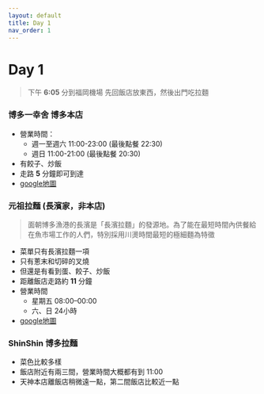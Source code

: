```yaml
---
layout: default
title: Day 1
nav_order: 1
---
```


Day 1
========
> 下午 __6:05__ 分到福岡機場
> 先回飯店放東西，然後出門吃拉麵

### 博多一幸舍 博多本店
* 營業時間：
  - 週一至週六 11:00-23:00 (最後點餐 22:30)
  - 週日 11:00-21:00 (最後點餐 20:30)
* 有餃子、炒飯
* 走路 __5__ 分鐘即可到達
* [google地圖](https://maps.app.goo.gl/xryE6BaBYJweiuWR9)

### 元祖拉麵 (長濱家，非本店)
> 面朝博多漁港的長濱是「長濱拉麵」的發源地。為了能在最短時間內供餐給在魚市場工作的人們，特別採用川燙時間最短的極細麵為特徵
* 菜單只有長濱拉麵一項
* 只有蔥末和切碎的叉燒
* 但還是有看到蛋、餃子、炒飯
* 距離飯店走路約 __11__ 分鐘
* 營業時間
  - 星期五 08:00–00:00
  - 六、日 24小時
* [google地圖](https://maps.app.goo.gl/PKndFfusjsgD5pGN9)

### ShinShin 博多拉麵
* 菜色比較多樣
* 飯店附近有兩三間，營業時間大概都有到 11:00
* 天神本店離飯店稍微遠一點，第二間飯店比較近一點
